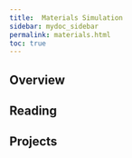 ```yaml
---
title:  Materials Simulation
sidebar: mydoc_sidebar
permalink: materials.html
toc: true
---
```



## Overview


## Reading

## Projects

